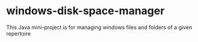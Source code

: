 # windows-disk-space-manager
This Java mini-project is for managing windows files and folders of a given repertoire
